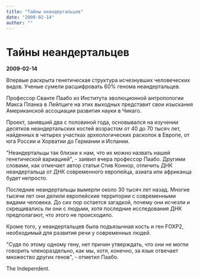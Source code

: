 ```yaml
---
title: "Тайны неандертальцев"
date: "2009-02-14"
author: ""
---
```


# Тайны неандертальцев

**2009-02-14** 

Впервые раскрыта генетическая структура исчезнувших человеческих видов. Ученые сумели расшифровать 60% генома неандертальцев.

Профессор Сванте Паабо из Института эволюционной антропологии Макса Планка в Лейпциге на этих выходных представит свои изыскания Американской ассоциации развития науки в Чикаго.

Проект, занявший два с половиной года, основывался на изучении десятков неандертальских костей возрастом от 40 до 70 тысяч лет, найденных в четырех участках археологических раскопок в Европе, от юга России и Хорватии до Германии и Испании.

"Неандертальцы так близки к нам, что их можно назвать нашей генетической вариацией", - заявил вчера профессор Паабо. Другими словами, как отмечает автор статьи Стив Коннор, отличить ДНК неандертальца от ДНК современного европейца, азиата или африканца будет непросто.

Последние неандертальцы вымерли около 30 тысяч лет назад. Многие тысячи лет они делили европейские территории с современными видами человека. До сих пор остается загадкой, почему они исчезли и скрещивались ли они с людьми, хотя последние исследования ДНК предполагают, что этого не происходило.

Кроме того, у неандертальцев была подъязычная кость и ген FOXP2, необходимый для развития речи у современных людей.

"Судя по этому одному гену, нет причин утверждать, что они не могли говорить членораздельно, как мы, хотя, конечно, за язык отвечает множество других генов", - отметил Паабо.

The Independent.